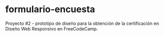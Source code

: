# formulario-encuesta
Proyecto #2 - prototipo de diseño para la obtención de la certificación en Diseño Web Responsivo en FreeCodeCamp.

